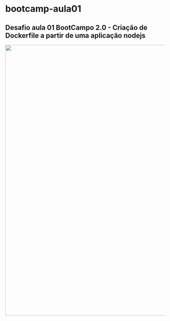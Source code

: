 # bootcamp-aula01

## Desafio aula 01 BootCampo 2.0 - Criação de Dockerfile a partir de uma aplicação nodejs

<img width="750" height="854" src="https://kubedev.io/wp-content/uploads/2021/06/F4C72A-3-e1623019764106-899x1024.png" class="attachment-large size-large" alt="" loading="lazy" srcset="https://kubedev.io/wp-content/uploads/2021/06/F4C72A-3-e1623019764106-899x1024.png 899w, https://kubedev.io/wp-content/uploads/2021/06/F4C72A-3-e1623019764106-263x300.png 263w, https://kubedev.io/wp-content/uploads/2021/06/F4C72A-3-e1623019764106-768x874.png 768w, https://kubedev.io/wp-content/uploads/2021/06/F4C72A-3-e1623019764106-1349x1536.png 1349w, https://kubedev.io/wp-content/uploads/2021/06/F4C72A-3-e1623019764106.png 1587w" sizes="(max-width: 750px) 100vw, 750px">
